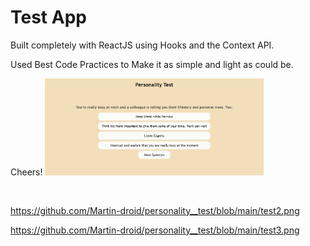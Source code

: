 # Test App

Built completely with ReactJS using Hooks and the Context API.

Used Best Code Practices to Make it as simple and light as could be.

Cheers!
<img src="https://github.com/Martin-droid/personality__test/blob/main/test2.png" width="350" title="hover text">

<br>

https://github.com/Martin-droid/personality__test/blob/main/test2.png

https://github.com/Martin-droid/personality__test/blob/main/test3.png
